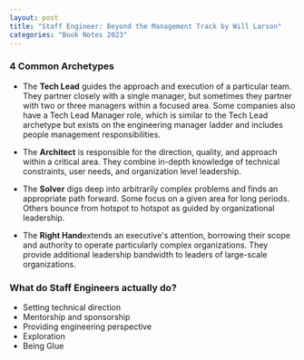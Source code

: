 ```yaml
---
layout: post
title: "Staff Engineer: Beyond the Management Track by Will Larson"
categories: "Book Notes 2023"
---
```


### 4 Common Archetypes
- The **Tech Lead** guides the approach and execution of a particular team. They partner closely with a single manager, but sometimes they partner with two or three managers within a focused area. Some companies also have a Tech Lead Manager role, which is similar to the Tech Lead archetype but exists on the engineering manager ladder and includes people management responsibilities.

- The **Architect** is responsible for the direction, quality, and approach within a critical area. They combine in-depth knowledge of technical constraints, user needs, and organization level leadership.

- The **Solver** digs deep into arbitrarily complex problems and finds an appropriate path forward. Some focus on a given area for long periods. Others bounce from hotspot to hotspot as guided by organizational leadership.

- The **Right Hand**extends an executive's attention, borrowing their scope and authority to operate particularly complex organizations. They provide additional leadership bandwidth to leaders of large-scale organizations.

### What do Staff Engineers actually do?
- Setting technical direction
- Mentorship and sponsorship
- Providing engineering perspective
- Exploration
- Being Glue